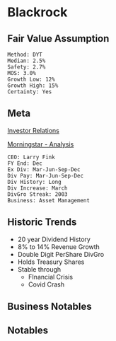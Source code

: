 # Blackrock
## Fair Value Assumption

```
Method: DYT
Median: 2.5%
Safety: 2.7%
MOS: 3.0%
Growth Low: 12%
Growth High: 15%
Certainty: Yes
```


## Meta
[Investor Relations](https://ir.blackrock.com/home/default.aspx)

[Morningstar - Analysis](https://www.morningstar.com/stocks/xnas/trow/analysis)

~~~
CEO: Larry Fink
FY End: Dec
Ex Div: Mar-Jun-Sep-Dec
Div Pay: Mar-Jun-Sep-Dec
Div History: Long
Div Increase: March
DivGro Streak: 2003
Business: Asset Management
~~~


## Historic Trends
- 20 year Dividend History
- 8% to 14% Revenue Growth
- Double Digit PerShare DivGro
- Holds Treasury Shares 
- Stable through
	- FInancial Crisis
	- Covid Crash

## Business Notables
## Notables

